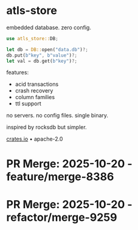 # atls-store

embedded database. zero config.

```rust
use atls_store::DB;

let db = DB::open("data.db")?;
db.put(b"key", b"value")?;
let val = db.get(b"key")?;
```

features:
- acid transactions
- crash recovery
- column families
- ttl support

no servers. no config files. single binary.

inspired by rocksdb but simpler.

[crates.io](https://crates.io/crates/atls-store) • apache-2.0

# PR Merge: 2025-10-20 - feature/merge-8386

# PR Merge: 2025-10-20 - refactor/merge-9259
